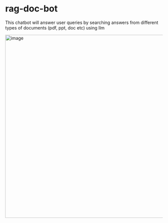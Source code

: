 # rag-doc-bot
This chatbot will answer user queries by searching answers from different types of documents (pdf, ppt, doc etc) using llm

<img width="587" alt="image" src="https://github.com/user-attachments/assets/7d12c6b5-4ed3-44f8-b4c6-3b70d5c6216d" />

